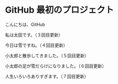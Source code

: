 # GitHub 最初のプロジェクト

こんにちは、GitHub

私は太田です。（３回目更新）

今日は雪ですね。（４回目更新）

小太郎と散歩してきました。（５回目更新）

小太郎の足が雪だらけになりました。（６回目更新）

人生いろいろありすぎます。（７回目更新）
